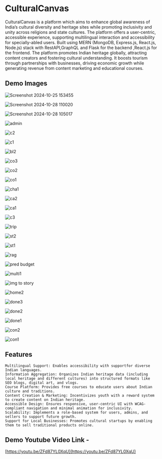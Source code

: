 # CulturalCanvas
CulturalCanvas is a platform which aims to enhance global awareness of India’s cultural diversity and heritage sites while promoting inclusivity and unity across religions and state cultures. The platform offers a user-centric, accessible experience, supporting multilingual interaction and accessibility for specially-abled users. Built using MERN (MongoDB, Express.js, React.js, Node.js) stack with RestAPI,GraphQL and Flask for the backend ,React.js for the frontend. The platform promotes Indian heritage globally, attracting content creators and fostering cultural understanding. It boosts tourism through partnerships with businesses, driving economic growth while generating revenue from content marketing and educational courses.

## Demo Images

![Screenshot 2024-10-25 153455](https://github.com/user-attachments/assets/0d97abcd-d999-40d3-8b9d-4976cc7df535)


![Screenshot 2024-10-28 110020](https://github.com/user-attachments/assets/38914630-4c1c-4125-a98c-027ac382d156)


![Screenshot 2024-10-28 105017](https://github.com/user-attachments/assets/3199d3ed-ca6c-4e61-bc1d-fe3a046f0dd7)


![admin](https://github.com/user-attachments/assets/b04dbeff-abc7-499a-857e-32687a32490d)


![c2](https://github.com/user-attachments/assets/629fe355-e52e-41aa-9f24-73c955deeab4)


![c1](https://github.com/user-attachments/assets/8777de0d-329b-4d5b-893c-15a21557ff03)


![bl2](https://github.com/user-attachments/assets/663d7c09-5740-48c6-8453-d735bf1c0213)


![co3](https://github.com/user-attachments/assets/80c69abb-8d9e-48e2-ba6a-c3c28f46e8c3)


![co2](https://github.com/user-attachments/assets/2b9214f7-018b-431b-8f0d-bc82d5b06893)


![co1](https://github.com/user-attachments/assets/f8b8391b-5b7a-4e6d-82b2-9ea86c0e9c99)


![cha1](https://github.com/user-attachments/assets/8699ae17-12fc-47f6-b25d-71997db37cad)


![ca2](https://github.com/user-attachments/assets/75e952bd-7930-457d-ba44-61ed67b04ed3)


![ca1](https://github.com/user-attachments/assets/6ad881de-ae84-4951-9fd1-974391c2844a)


![c3](https://github.com/user-attachments/assets/ac3b65eb-2b9c-48b9-a5fa-075550bc7a6a)


![trip](https://github.com/user-attachments/assets/54256b10-c604-4745-a4a7-36ec4d826e1a)


![st2](https://github.com/user-attachments/assets/20d215b5-be6d-426e-910e-bf75f4641679)


![st1](https://github.com/user-attachments/assets/ea28e9d0-c07d-44c2-a19d-228f8bfee271)


![rag](https://github.com/user-attachments/assets/62702814-6ab7-43b3-bee0-09c75f3268dd)


![pred budget](https://github.com/user-attachments/assets/cb7d8146-fa37-4ae3-9d6e-c8db76bffea4)


![multi1](https://github.com/user-attachments/assets/6324f64d-2dae-44ba-9794-9c13995924be)


![img to story](https://github.com/user-attachments/assets/2a46900f-50d0-4ea6-8e72-36e9f7d7634a)


![home2](https://github.com/user-attachments/assets/17cdf54d-c1a7-42af-84f5-702399ccf216)


![done3](https://github.com/user-attachments/assets/e5b3fcce-0a92-4eac-bfed-803510d10235)


![done2](https://github.com/user-attachments/assets/771ea4ac-374f-4348-b14d-8ec5f188aa14)


![done1](https://github.com/user-attachments/assets/e9cc2087-d30c-457e-a9e3-e8cf99d19d1c)


![con2](https://github.com/user-attachments/assets/2ea0c776-1d39-4a96-8c3c-53a59d937b78)


![con1](https://github.com/user-attachments/assets/88376c38-df69-4d89-80c2-a4346a12c415)




## Features
```
Multilingual Support: Enables accessibility with supportfor diverse Indian languages.
Information Aggregation: Organizes Indian heritage data (including local heritage and different cultures) into structured formats like SEO blogs, digital art, and vlogs.
Course Platform: Provides free courses to educate users about Indian culture and traditions.
Content Creation & Marketing: Incentivizes youth with a reward system to create content on Indian heritage.
Accessible Design: Ensures responsive, user-centric UI with WCAG-compliant navigation and minimal animation for inclusivity.
Scalability: Implements a role-based system for users, admins, and sellers to support future growth.
Support for Local Businesses: Promotes cultural startups by enabling them to sell traditional products online.
```

## Demo Youtube Video Link -
[https://youtu.be/ZFd87YL0XqU](https://youtu.be/ZFd87YL0XqU)
